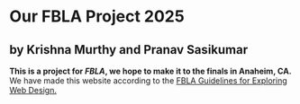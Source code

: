 # Our FBLA Project 2025
## by Krishna Murthy and Pranav Sasikumar

__This is a project for *FBLA*, we hope to make it to the finals in Anaheim, CA.__<br />We have made this website according to the [FBLA Guidelines for Exploring Web Design.](https://connect.fbla.org/headquarters/files/Middle%20School%20Competitive%20Events%20Resources/Individual%20Guidelines/Presentation%20Events/Exploring-Website-Design.pdf)